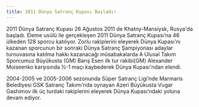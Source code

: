 ```yaml
---
title: 2011 Dünya Satranç Kupası Başladı!
---
```


2011 Dünya Satranç Kupası 26 Ağustos 2011 de Khatny-Mansiysk, Rusya'da başladı.
Eleme usülü ile gerçekleşen 2011 Dünya Satranç Kupası’na 46 ülkeden 128 sporcu katılıyor. Zorlu rakiplerini eleyerek Dünya Kupası'nı kazanan sporcunun bir sonraki Dünya Satranç Şampiyonası adaylar turnuvasına katılma hakkı kazanacağı müsabakalarda A Ulusal Takım Sporcumuz Büyükusta (GM) Barış Esen ilk tur rakibi(GM) Alexander Moiseenko karşısında ½-1 maçı kaybederek Dünya Kupası'ndan elendi.

2004-2005 ve 2005-2006 sezonunda Süper Satranç Ligi’nde Marmaris Belediyesi GSK Satranç Takımı’nda oynayan Azeri Büyükusta Vugar Gashimov ilk üç turdaki rakiplerini eleyerek Dünya Kupası’ndaki yoluna devam ediyor.
